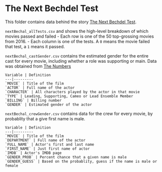 # The Next Bechdel Test

This folder contains data behind the story [The Next Bechdel Test](https://projects.fivethirtyeight.com/next-bechdel/).

`nextBechal_allTests.csv` and shows the high-level breakdown of which movies passed and failed
    - Each row is one of the 50 top-grossing movies from 2016.
    - Each column is one of the tests. A `0` means the movie failed that test, a `1` means it passed.

`nextBechal_castGender.csv` contains the estimated gender for the entire cast for every movie, including whether a role was supporting or main. Data was obtained from [The Numbers](http://the-numbers.com)

	Variable | Definition
	---|---------
	`MOVIE` | Title of the film
	`ACTOR` | Full name of the actor
	`CHARACTER` | All characters played by the actor in that movie
	`TYPE` | Leading, Supporting, Cameo or Lead Ensemble Member
	`BILLING` | Billing number
	`GENDER` | Estimated gender of the actor


`nextBechal_crewGender.csv` contains data for the crew for every movie, by probablity that a give first name is male.

	Variable | Definition
	---|---------
	`MOVIE` | Title of the film
	`DEPARTMENT` | Full name of the actor
	`FULL_NAME` | Actor's first and last name
	`FIRST_NAME` | Just first name of actor
	`IMDB` | Actor's IMDB page
	`GENDER_PROB` | Percent chance that a given name is male
	`GENDER_GUESS` | Based on the probablity, guess if the name is male or female